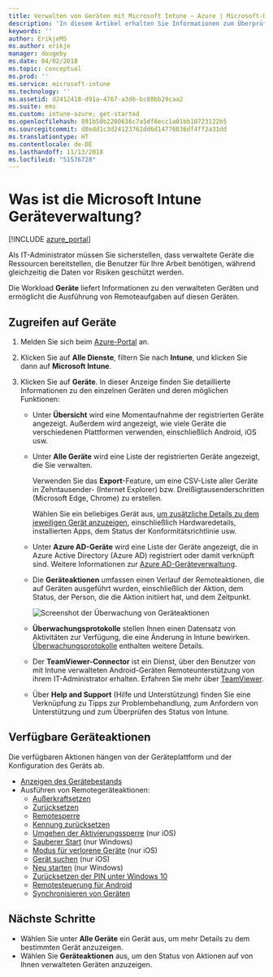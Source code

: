 ```yaml
---
title: Verwalten von Geräten mit Microsoft Intune – Azure | Microsoft-Dokumentation
description: 'In diesem Artikel erhalten Sie Informationen zum Überprüfen der von Ihnen verwalteten Geräte mit Microsoft Intune. Die folgenden Aspekte werden behandelt: Exportieren einer Geräteliste im CSV-Format, Anzeigen Ihrer mit Azure Active Directory verknüpften Geräte, Überprüfen eines Änderungsprotokolls der Aktionen auf dem Gerät, Verwenden des TeamViewer-Connectors, damit IT-Administratoren Fehler auf Android-Geräten über eine Remoteverbindung behandeln können, und Anzeigen aller Aktionen, die auf dem Gerät ausgeführt werden können.'
keywords: ''
author: ErikjeMS
ms.author: erikje
manager: dougeby
ms.date: 04/02/2018
ms.topic: conceptual
ms.prod: ''
ms.service: microsoft-intune
ms.technology: ''
ms.assetid: d2412418-d91a-4767-a3d6-bc88bb29caa2
ms.suite: ems
ms.custom: intune-azure; get-started
ms.openlocfilehash: 891b50b2280636c7a5df8ecc1a01bb10723122b5
ms.sourcegitcommit: d8edd1c3d24123762dd6d14776836df4ff2a31dd
ms.translationtype: HT
ms.contentlocale: de-DE
ms.lasthandoff: 11/13/2018
ms.locfileid: "51576728"
---
```

# <a name="what-is-microsoft-intune-device-management"></a>Was ist die Microsoft Intune Geräteverwaltung?

[!INCLUDE [azure_portal](./includes/azure_portal.md)]

Als IT-Administrator müssen Sie sicherstellen, dass verwaltete Geräte die Ressourcen bereitstellen, die Benutzer für Ihre Arbeit benötigen, während gleichzeitig die Daten vor Risiken geschützt werden.

Die Workload **Geräte** liefert Informationen zu den verwalteten Geräten und ermöglicht die Ausführung von Remoteaufgaben auf diesen Geräten.

## <a name="get-to-your-devices"></a>Zugreifen auf Geräte

1. Melden Sie sich beim [Azure-Portal](https://portal.azure.com) an.
2. Klicken Sie auf **Alle Dienste**, filtern Sie nach **Intune**, und klicken Sie dann auf **Microsoft Intune**.
3. Klicken Sie auf **Geräte**. In dieser Anzeige finden Sie detaillierte Informationen zu den einzelnen Geräten und deren möglichen Funktionen:

   - Unter **Übersicht** wird eine Momentaufnahme der registrierten Geräte angezeigt. Außerdem wird angezeigt, wie viele Geräte die verschiedenen Plattformen verwenden, einschließlich Android, iOS usw.
   - Unter **Alle Geräte** wird eine Liste der registrierten Geräte angezeigt, die Sie verwalten.

     Verwenden Sie das **Export**-Feature, um eine CSV-Liste aller Geräte in Zehntausender- (Internet Explorer) bzw. Dreißigtausenderschritten (Microsoft Edge, Chrome) zu erstellen.

     Wählen Sie ein beliebiges Gerät aus, [um zusätzliche Details zu dem jeweiligen Gerät anzuzeigen](device-inventory.md), einschließlich Hardwaredetails, installierten Apps, dem Status der Konformitätsrichtlinie usw.

   - Unter **Azure AD-Geräte** wird eine Liste der Geräte angezeigt, die in Azure Active Directory (Azure AD) registriert oder damit verknüpft sind. Weitere Informationen zur [Azure AD-Geräteverwaltung](https://docs.microsoft.com/azure/active-directory/device-management-introduction).
   - Die **Geräteaktionen** umfassen einen Verlauf der Remoteaktionen, die auf Geräten ausgeführt wurden, einschließlich der Aktion, dem Status, der Person, die die Aktion initiiert hat, und dem Zeitpunkt.

     ![Screenshot der Überwachung von Geräteaktionen](./media/monitor-device-actions.png)

   - **Überwachungsprotokolle** stellen Ihnen einen Datensatz von Aktivitäten zur Verfügung, die eine Änderung in Intune bewirken. [Überwachungsprotokolle](monitor-audit-logs.md) enthalten weitere Details.
   - Der **TeamViewer-Connector** ist ein Dienst, über den Benutzer von mit Intune verwalteten Android-Geräten Remoteunterstützung von ihrem IT-Administrator erhalten. Erfahren Sie mehr über [TeamViewer](device-profile-android-teamviewer.md).
   - Über **Help and Support** (Hilfe und Unterstützung) finden Sie eine Verknüpfung zu Tipps zur Problembehandlung, zum Anfordern von Unterstützung und zum Überprüfen des Status von Intune.

## <a name="available-device-actions"></a>Verfügbare Geräteaktionen
Die verfügbaren Aktionen hängen von der Geräteplattform und der Konfiguration des Geräts ab.

- [Anzeigen des Gerätebestands](device-inventory.md)
- Ausführen von Remotegeräteaktionen:
    - [Außerkraftsetzen](devices-wipe.md#retire)
    - [Zurücksetzen](devices-wipe.md#wipe)
    - [Remotesperre](device-remote-lock.md)
    - [Kennung zurücksetzen](device-passcode-reset.md)
    - [Umgehen der Aktivierungssperre](device-activation-lock-bypass.md) (nur iOS)
    - [Sauberer Start](device-fresh-start.md) (nur Windows)
    - [Modus für verlorene Geräte](device-lost-mode.md) (nur iOS)
    - [Gerät suchen](device-locate.md) (nur iOS)
    - [Neu starten](device-restart.md) (nur Windows)
    - [Zurücksetzen der PIN unter Windows 10](device-windows-pin-reset.md)
    - [Remotesteuerung für Android](device-profile-android-teamviewer.md)
    - [Synchronisieren von Geräten](device-sync.md)

## <a name="next-steps"></a>Nächste Schritte

- Wählen Sie unter **Alle Geräte** ein Gerät aus, um mehr Details zu dem bestimmten Gerät anzuzeigen.
- Wählen Sie **Geräteaktionen** aus, um den Status von Aktionen auf von Ihnen verwalteten Geräten anzuzeigen.
